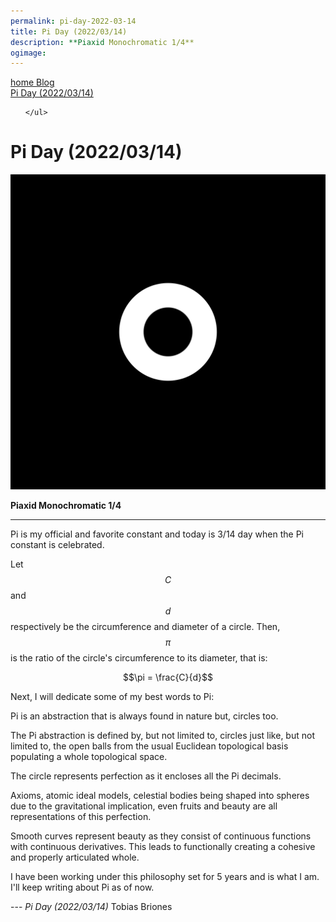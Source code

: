 ```yaml
---
permalink: pi-day-2022-03-14
title: Pi Day (2022/03/14)
description: **Piaxid Monochromatic 1/4**
ogimage: 
---
```



<nav>
  <a class="home" href="/">
    <span class="material-symbols-rounded">
      home
    </span>
    <span>
      Blog
    </span>
  </a>
  <div class="article">
    <a class="title" href="#">
      Pi Day (2022/03/14)
    </a>
    <ul>
      
    </ul>
  </div>
</nav>

<!-- Copyright (c) 2022 Tobias Briones. All rights reserved. -->
<!-- SPDX-License-Identifier: CC-BY-4.0 -->
<!-- This file is part of https://github.com/tobiasbriones/blog -->

# Pi Day (2022/03/14)

![Piaxid Monochromatic 1/4](piaxid-monochromatic-1-4.svg)

**Piaxid Monochromatic 1/4**

---

Pi is my official and favorite constant and today is 3/14 day when the Pi
constant is celebrated.

Let $$C$$ and $$d$$ respectively be the circumference and diameter of a circle.
Then, $$\pi$$ is the ratio of the circle's circumference to its diameter, that
is:

$$\pi = \frac{C}{d}$$

Next, I will dedicate some of my best words to Pi:

Pi is an abstraction that is always found in nature but, circles too.

The Pi abstraction is defined by, but not limited to, circles just like, but not
limited to, the open balls from the usual Euclidean topological basis populating
a whole topological space.

The circle represents perfection as it encloses all the Pi decimals.

Axioms, atomic ideal models, celestial bodies being shaped into spheres due to
the gravitational implication, even fruits and beauty are all representations of
this perfection.

Smooth curves represent beauty as they consist of continuous functions with
continuous derivatives. This leads to functionally creating a cohesive and
properly articulated whole.

I have been working under this philosophy set for 5 years and is what I am. I'll
keep writing about Pi as of now.

--- <cite>Pi Day (2022/03/14)</cite> Tobias Briones


